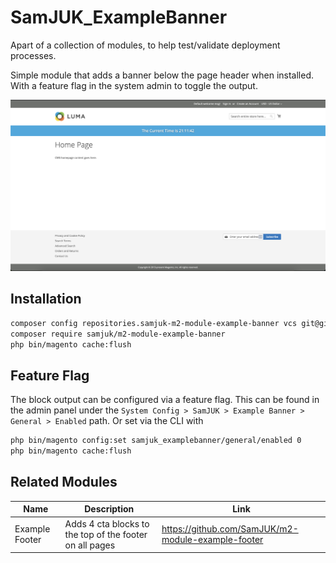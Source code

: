 # SamJUK_ExampleBanner

Apart of a collection of modules, to help test/validate deployment processes.

Simple module that adds a banner below the page header when installed. With a feature flag in the system admin to toggle the output.

![Screenshot of the example banner](./example-banner.png)

## Installation
```sh
composer config repositories.samjuk-m2-module-example-banner vcs git@github.com:SamJUK/samjuk-m2-module-example-banner.git
composer require samjuk/m2-module-example-banner
php bin/magento cache:flush
```

## Feature Flag
The block output can be configured via a feature flag. This can be found in the admin panel under the `System Config > SamJUK > Example Banner > General > Enabled` path. Or set via the CLI with
```sh
php bin/magento config:set samjuk_examplebanner/general/enabled 0
php bin/magento cache:flush
```

## Related Modules

Name | Description | Link
--- | --- | ---
Example Footer | Adds 4 cta blocks to the top of the footer on all pages | https://github.com/SamJUK/m2-module-example-footer